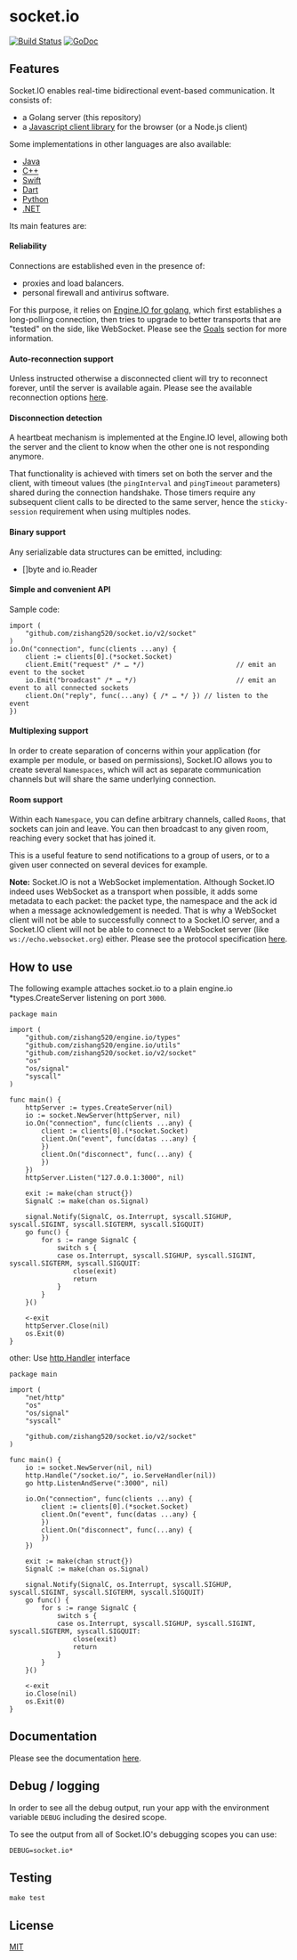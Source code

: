 # socket.io

[![Build Status](https://github.com/zishang520/socket.io/workflows/Go/badge.svg?branch=main)](https://github.com/zishang520/socket.io/actions)
[![GoDoc](https://pkg.go.dev/badge/github.com/zishang520/socket.io?utm_source=godoc)](https://pkg.go.dev/github.com/zishang520/socket.io)

## Features

Socket.IO enables real-time bidirectional event-based communication. It consists of:

- a Golang server (this repository)
- a [Javascript client library](https://github.com/socketio/socket.io-client) for the browser (or a Node.js client)

Some implementations in other languages are also available:

- [Java](https://github.com/socketio/socket.io-client-java)
- [C++](https://github.com/socketio/socket.io-client-cpp)
- [Swift](https://github.com/socketio/socket.io-client-swift)
- [Dart](https://github.com/rikulo/socket.io-client-dart)
- [Python](https://github.com/miguelgrinberg/python-socketio)
- [.NET](https://github.com/doghappy/socket.io-client-csharp)

Its main features are:

#### Reliability

Connections are established even in the presence of:
  - proxies and load balancers.
  - personal firewall and antivirus software.

For this purpose, it relies on [Engine.IO for golang](https://github.com/zishang520/engine.io), which first establishes a long-polling connection, then tries to upgrade to better transports that are "tested" on the side, like WebSocket. Please see the [Goals](https://github.com/zishang520/engine.io#goals) section for more information.

#### Auto-reconnection support

Unless instructed otherwise a disconnected client will try to reconnect forever, until the server is available again. Please see the available reconnection options [here](https://socket.io/docs/v3/client-api/#new-Manager-url-options).

#### Disconnection detection

A heartbeat mechanism is implemented at the Engine.IO level, allowing both the server and the client to know when the other one is not responding anymore.

That functionality is achieved with timers set on both the server and the client, with timeout values (the `pingInterval` and `pingTimeout` parameters) shared during the connection handshake. Those timers require any subsequent client calls to be directed to the same server, hence the `sticky-session` requirement when using multiples nodes.

#### Binary support

Any serializable data structures can be emitted, including:

- []byte and io.Reader


#### Simple and convenient API

Sample code:

```golang
import (
    "github.com/zishang520/socket.io/v2/socket"
)
io.On("connection", func(clients ...any) {
    client := clients[0].(*socket.Socket)
    client.Emit("request" /* … */)                       // emit an event to the socket
    io.Emit("broadcast" /* … */)                         // emit an event to all connected sockets
    client.On("reply", func(...any) { /* … */ }) // listen to the event
})
```

#### Multiplexing support

In order to create separation of concerns within your application (for example per module, or based on permissions), Socket.IO allows you to create several `Namespaces`, which will act as separate communication channels but will share the same underlying connection.

#### Room support

Within each `Namespace`, you can define arbitrary channels, called `Rooms`, that sockets can join and leave. You can then broadcast to any given room, reaching every socket that has joined it.

This is a useful feature to send notifications to a group of users, or to a given user connected on several devices for example.


**Note:** Socket.IO is not a WebSocket implementation. Although Socket.IO indeed uses WebSocket as a transport when possible, it adds some metadata to each packet: the packet type, the namespace and the ack id when a message acknowledgement is needed. That is why a WebSocket client will not be able to successfully connect to a Socket.IO server, and a Socket.IO client will not be able to connect to a WebSocket server (like `ws://echo.websocket.org`) either. Please see the protocol specification [here](https://github.com/socketio/socket.io-protocol).


## How to use

The following example attaches socket.io to a plain engine.io *types.CreateServer listening on port `3000`.
```golang
package main

import (
    "github.com/zishang520/engine.io/types"
    "github.com/zishang520/engine.io/utils"
    "github.com/zishang520/socket.io/v2/socket"
    "os"
    "os/signal"
    "syscall"
)

func main() {
    httpServer := types.CreateServer(nil)
    io := socket.NewServer(httpServer, nil)
    io.On("connection", func(clients ...any) {
        client := clients[0].(*socket.Socket)
        client.On("event", func(datas ...any) {
        })
        client.On("disconnect", func(...any) {
        })
    })
    httpServer.Listen("127.0.0.1:3000", nil)

    exit := make(chan struct{})
    SignalC := make(chan os.Signal)

    signal.Notify(SignalC, os.Interrupt, syscall.SIGHUP, syscall.SIGINT, syscall.SIGTERM, syscall.SIGQUIT)
    go func() {
        for s := range SignalC {
            switch s {
            case os.Interrupt, syscall.SIGHUP, syscall.SIGINT, syscall.SIGTERM, syscall.SIGQUIT:
                close(exit)
                return
            }
        }
    }()

    <-exit
    httpServer.Close(nil)
    os.Exit(0)
}
```
other: Use [http.Handler](https://pkg.go.dev/net/http#Handler) interface
```golang
package main

import (
    "net/http"
    "os"
    "os/signal"
    "syscall"

    "github.com/zishang520/socket.io/v2/socket"
)

func main() {
    io := socket.NewServer(nil, nil)
    http.Handle("/socket.io/", io.ServeHandler(nil))
    go http.ListenAndServe(":3000", nil)

    io.On("connection", func(clients ...any) {
        client := clients[0].(*socket.Socket)
        client.On("event", func(datas ...any) {
        })
        client.On("disconnect", func(...any) {
        })
    })

    exit := make(chan struct{})
    SignalC := make(chan os.Signal)

    signal.Notify(SignalC, os.Interrupt, syscall.SIGHUP, syscall.SIGINT, syscall.SIGTERM, syscall.SIGQUIT)
    go func() {
        for s := range SignalC {
            switch s {
            case os.Interrupt, syscall.SIGHUP, syscall.SIGINT, syscall.SIGTERM, syscall.SIGQUIT:
                close(exit)
                return
            }
        }
    }()

    <-exit
    io.Close(nil)
    os.Exit(0)
}

```

## Documentation

Please see the documentation [here](https://pkg.go.dev/github.com/zishang520/socket.io).

## Debug / logging

In order to see all the debug output, run your app with the environment variable
`DEBUG` including the desired scope.

To see the output from all of Socket.IO's debugging scopes you can use:

```
DEBUG=socket.io*
```

## Testing

```
make test
```




## License

[MIT](LICENSE)
